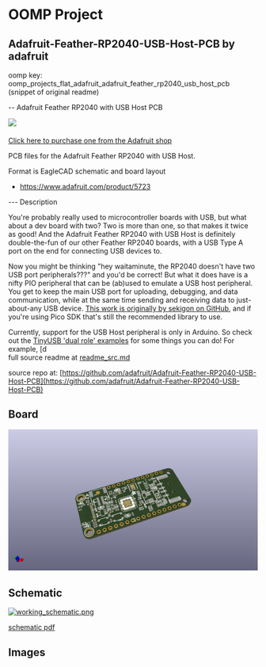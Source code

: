 # OOMP Project  
## Adafruit-Feather-RP2040-USB-Host-PCB  by adafruit  
  
oomp key: oomp_projects_flat_adafruit_adafruit_feather_rp2040_usb_host_pcb  
(snippet of original readme)  
  
-- Adafruit Feather RP2040 with USB Host PCB  
  
<a href="http://www.adafruit.com/products/5723"><img src="assets/5723.jpg?raw=true" width="500px"><br/>  
Click here to purchase one from the Adafruit shop</a>  
  
PCB files for the Adafruit Feather RP2040 with USB Host.   
  
Format is EagleCAD schematic and board layout  
* https://www.adafruit.com/product/5723  
  
--- Description  
  
You're probably really used to microcontroller boards with USB, but what about a dev board with two? Two is more than one, so that makes it twice as good! And the Adafruit Feather RP2040 with USB Host is definitely double-the-fun of our other Feather RP2040 boards, with a USB Type A port on the end for connecting USB devices to.   
  
Now you might be thinking "hey waitaminute, the RP2040 doesn't have two USB port peripherals???" and you'd be correct! But what it does have is a nifty PIO peripheral that can be (ab)used to emulate a USB host peripheral. You get to keep the main USB port for uploading, debugging, and data communication, while at the same time sending and receiving data to just-about-any USB device. [This work is originally by sekigon on GitHub](https://github.com/sekigon-gonnoc/Pico-PIO-USB), and if you're using Pico SDK that's still the recommended library to use.  
  
Currently, support for the USB Host peripheral is only in Arduino. So check out the [TinyUSB 'dual role' examples](https://github.com/adafruit/Adafruit_TinyUSB_Arduino/tree/master/examples/DualRole) for some things you can do! For example, [d  
  full source readme at [readme_src.md](readme_src.md)  
  
source repo at: [https://github.com/adafruit/Adafruit-Feather-RP2040-USB-Host-PCB](https://github.com/adafruit/Adafruit-Feather-RP2040-USB-Host-PCB)  
## Board  
  
[![working_3d.png](working_3d_600.png)](working_3d.png)  
## Schematic  
  
[![working_schematic.png](working_schematic_600.png)](working_schematic.png)  
  
[schematic pdf](working_schematic.pdf)  
## Images  
